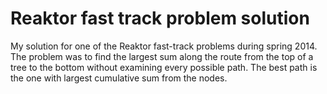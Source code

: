 Reaktor fast track problem solution
=============

My solution for one of the Reaktor fast-track problems during spring 2014. The problem was to find the largest sum along the route from the top of a tree to the bottom without examining every possible path. The best path is the one with largest cumulative sum from the nodes.
